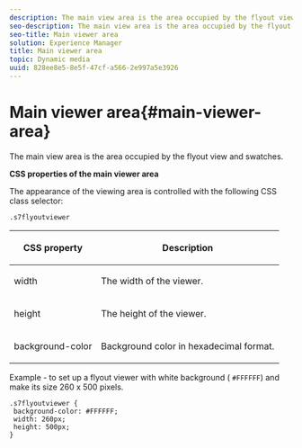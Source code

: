 ```yaml
---
description: The main view area is the area occupied by the flyout view and swatches.
seo-description: The main view area is the area occupied by the flyout view and swatches.
seo-title: Main viewer area
solution: Experience Manager
title: Main viewer area
topic: Dynamic media
uuid: 828ee8e5-8e5f-47cf-a566-2e997a5e3926
---
```


# Main viewer area{#main-viewer-area}

The main view area is the area occupied by the flyout view and swatches.

<!--<a id="section_061E550C1C1D4DB2BD663A898895B38C"></a>-->

**CSS properties of the main viewer area**

The appearance of the viewing area is controlled with the following CSS class selector:

```
.s7flyoutviewer
```

<table id="table_94EE3F5BBE4547C0B4943471CEE7EDE4"> 
 <thead> 
  <tr> 
   <th colname="col1" class="entry"> <p> CSS property </p> </th> 
   <th colname="col2" class="entry"> <p>Description </p> </th> 
  </tr> 
 </thead>
 <tbody> 
  <tr> 
   <td colname="col1"> <p> <span class="codeph"> width </span> </p> </td> 
   <td colname="col2"> <p>The width of the viewer. </p> </td> 
  </tr> 
  <tr> 
   <td colname="col1"> <p> <span class="codeph"> height </span> </p> </td> 
   <td colname="col2"> <p>The height of the viewer. </p> </td> 
  </tr> 
  <tr> 
   <td colname="col1"> <p> <span class="codeph"> background-color </span> </p> </td> 
   <td colname="col2"> <p> Background color in hexadecimal format. </p> </td> 
  </tr> 
 </tbody> 
</table>

Example - to set up a flyout viewer with white background ( `#FFFFFF`) and make its size 260 x 500 pixels.

```
.s7flyoutviewer { 
 background-color: #FFFFFF; 
 width: 260px; 
 height: 500px;  
}
```

